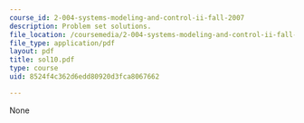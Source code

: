 ```yaml
---
course_id: 2-004-systems-modeling-and-control-ii-fall-2007
description: Problem set solutions.
file_location: /coursemedia/2-004-systems-modeling-and-control-ii-fall-2007/8524f4c362d6edd80920d3fca8067662_sol10.pdf
file_type: application/pdf
layout: pdf
title: sol10.pdf
type: course
uid: 8524f4c362d6edd80920d3fca8067662

---
```

None